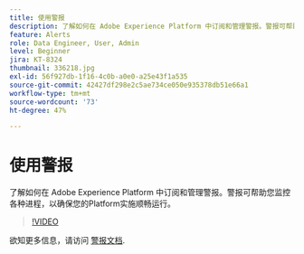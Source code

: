 ```yaml
---
title: 使用警报
description: 了解如何在 Adobe Experience Platform 中订阅和管理警报。警报可帮助您监控各种进程，以确保您的Platform实施顺畅运行。
feature: Alerts
role: Data Engineer, User, Admin
level: Beginner
jira: KT-8324
thumbnail: 336218.jpg
exl-id: 56f927db-1f16-4c0b-a0e0-a25e43f1a535
source-git-commit: 42427df298e2c5ae734ce050e935378db51e66a1
workflow-type: tm+mt
source-wordcount: '73'
ht-degree: 47%

---
```


# 使用警报

了解如何在 Adobe Experience Platform 中订阅和管理警报。警报可帮助您监控各种进程，以确保您的Platform实施顺畅运行。

>[!VIDEO](https://video.tv.adobe.com/v/336218?quality=12&learn=on)

欲知更多信息，请访问 [警报文档](https://experienceleague.adobe.com/docs/experience-platform/observability/alerts/overview.html?lang=zh-Hans).